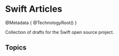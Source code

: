 # Swift Articles

@Metadata {
    @TechnologyRoot()
}

Collection of drafts for the Swift open source project.

## Topics

